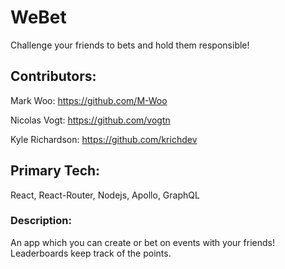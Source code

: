 # WeBet
Challenge your friends to bets and hold them responsible! 

## Contributors: 

Mark Woo: https://github.com/M-Woo

Nicolas Vogt: https://github.com/vogtn

Kyle Richardson: https://github.com/krichdev

## Primary Tech:
React, React-Router, Nodejs, Apollo, GraphQL 


### Description:

An app which you can create or bet on events with your friends! Leaderboards keep track of the points. 
